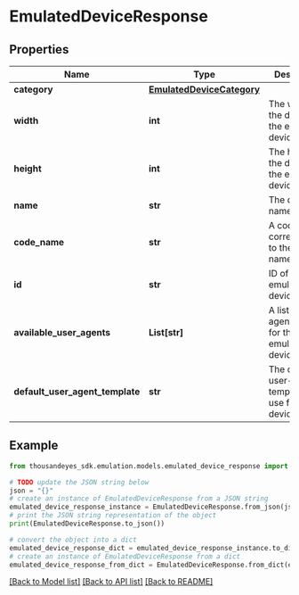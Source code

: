 # EmulatedDeviceResponse


## Properties

Name | Type | Description | Notes
------------ | ------------- | ------------- | -------------
**category** | [**EmulatedDeviceCategory**](EmulatedDeviceCategory.md) |  | 
**width** | **int** | The width of the display of the emulated device. | 
**height** | **int** | The height of the display of the emulated device. | 
**name** | **str** | The device name | [optional] 
**code_name** | **str** | A code corresponding to the device name. | [optional] 
**id** | **str** | ID of the emulated device. | [optional] 
**available_user_agents** | **List[str]** | A list of user-agent strings for this emulated device. | [optional] 
**default_user_agent_template** | **str** | The default user-agent template to use for this device. | [optional] 

## Example

```python
from thousandeyes_sdk.emulation.models.emulated_device_response import EmulatedDeviceResponse

# TODO update the JSON string below
json = "{}"
# create an instance of EmulatedDeviceResponse from a JSON string
emulated_device_response_instance = EmulatedDeviceResponse.from_json(json)
# print the JSON string representation of the object
print(EmulatedDeviceResponse.to_json())

# convert the object into a dict
emulated_device_response_dict = emulated_device_response_instance.to_dict()
# create an instance of EmulatedDeviceResponse from a dict
emulated_device_response_from_dict = EmulatedDeviceResponse.from_dict(emulated_device_response_dict)
```
[[Back to Model list]](../README.md#documentation-for-models) [[Back to API list]](../README.md#documentation-for-api-endpoints) [[Back to README]](../README.md)


